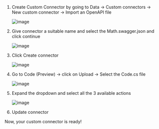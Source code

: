 
1. Create Custom Connector by going to Data -> Custom connectors -> New custom connector -> Import an OpenAPI file

    ![image](https://user-images.githubusercontent.com/91137832/134199752-81f34aef-f2ab-496f-9d37-c848a17518f9.png)

2. Give connector a suitable name and select the Math.swagger.json and click continue

    ![image](https://user-images.githubusercontent.com/91137832/134200039-ce252dc7-7a56-4dce-b45c-598badbbd681.png)

3. Click Create connector

    ![image](https://user-images.githubusercontent.com/91137832/134200172-0835ceac-31b5-4281-9874-83b7bb5d9f9e.png)

4. Go to Code (Preview) -> click on Upload -> Select the Code.cs file

    ![image](https://user-images.githubusercontent.com/91137832/134200552-85a48f08-7d93-4482-9fad-5622e8af48c4.png)

5. Expand the dropdown and select all the 3 available actions

    ![image](https://user-images.githubusercontent.com/91137832/134200814-2be7ee64-f619-421b-8fd0-4e5c53eb68de.png)

6. Update connector

Now, your custom connector is ready!
